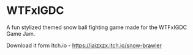 # WTFxIGDC

A fun stylized themed snow ball fighting game made for the WTFxIGDC Game Jam. 

Download it form Itch.io - https://jaizxzx.itch.io/snow-brawler
